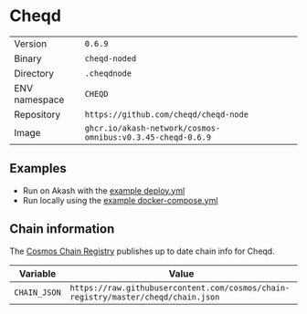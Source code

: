 # Cheqd

| | |
|---|---|
|Version|`0.6.9`|
|Binary|`cheqd-noded`|
|Directory|`.cheqdnode`|
|ENV namespace|`CHEQD`|
|Repository|`https://github.com/cheqd/cheqd-node`|
|Image|`ghcr.io/akash-network/cosmos-omnibus:v0.3.45-cheqd-0.6.9`|

## Examples

- Run on Akash with the [example deploy.yml](./deploy.yml)
- Run locally using the [example docker-compose.yml](./docker-compose.yml)

## Chain information

The [Cosmos Chain Registry](https://github.com/cosmos/chain-registry) publishes up to date chain info for Cheqd.

|Variable|Value|
|---|---|
|`CHAIN_JSON`|`https://raw.githubusercontent.com/cosmos/chain-registry/master/cheqd/chain.json`|
